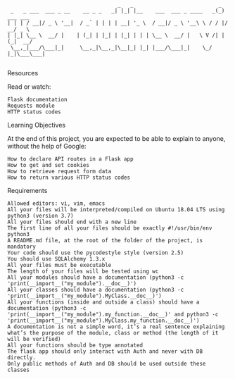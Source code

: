 ```
                                   _   _                           _          
 _   _ ___  ___ _ __    __ _ _   _| |_| |__    ___  ___ _ ____   _(_) ___ ___ 
| | | / __|/ _ \ '__|  / _` | | | | __| '_ \  / __|/ _ \ '__\ \ / / |/ __/ _ \
| |_| \__ \  __/ |    | (_| | |_| | |_| | | | \__ \  __/ |   \ V /| | (_|  __/
 \__,_|___/\___|_|     \__,_|\__,_|\__|_| |_| |___/\___|_|    \_/ |_|\___\___|
                                                                              
```
Resources

Read or watch:

    Flask documentation
    Requests module
    HTTP status codes

Learning Objectives

At the end of this project, you are expected to be able to explain to anyone, without the help of Google:

    How to declare API routes in a Flask app
    How to get and set cookies
    How to retrieve request form data
    How to return various HTTP status codes

Requirements

    Allowed editors: vi, vim, emacs
    All your files will be interpreted/compiled on Ubuntu 18.04 LTS using python3 (version 3.7)
    All your files should end with a new line
    The first line of all your files should be exactly #!/usr/bin/env python3
    A README.md file, at the root of the folder of the project, is mandatory
    Your code should use the pycodestyle style (version 2.5)
    You should use SQLAlchemy 1.3.x
    All your files must be executable
    The length of your files will be tested using wc
    All your modules should have a documentation (python3 -c 'print(__import__("my_module").__doc__)')
    All your classes should have a documentation (python3 -c 'print(__import__("my_module").MyClass.__doc__)')
    All your functions (inside and outside a class) should have a documentation (python3 -c 'print(__import__("my_module").my_function.__doc__)' and python3 -c 'print(__import__("my_module").MyClass.my_function.__doc__)')
    A documentation is not a simple word, it’s a real sentence explaining what’s the purpose of the module, class or method (the length of it will be verified)
    All your functions should be type annotated
    The flask app should only interact with Auth and never with DB directly.
    Only public methods of Auth and DB should be used outside these classes
